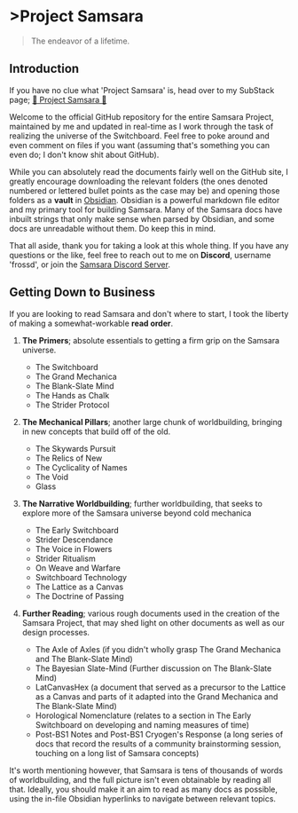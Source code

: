 # >Project Samsara
>The endeavor of a lifetime.

## Introduction
If you have no clue what 'Project Samsara' is, head over to my SubStack page; [🌌 Project Samsara 🌌](https://frossd.substack.com/p/the-samsara-project)

Welcome to the official GitHub repository for the entire Samsara Project, maintained by me and updated in real-time as I work through the task of realizing the universe of the Switchboard. Feel free to poke around and even comment on files if you want (assuming that's something you can even do; I don't know shit about GitHub).

While you can absolutely read the documents fairly well on the GitHub site, I greatly encourage downloading the relevant folders (the ones denoted numbered or lettered bullet points as the case may be) and opening those folders as a **vault** in [Obsidian](https://obsidian.md/). Obsidian is a powerful markdown file editor and my primary tool for building Samsara. Many of the Samsara docs have inbuilt strings that only make sense when parsed by Obsidian, and some docs are unreadable without them. Do keep this in mind.

That all aside, thank you for taking a look at this whole thing. If you have any questions or the like, feel free to reach out to me on **Discord**, username 'frossd', or join the [Samsara Discord Server](https://discord.gg/j4HqGfChMC "https://discord.gg/j4HqGfChMC").

## Getting Down to Business
If you are looking to read Samsara and don't where to start, I took the liberty of making a somewhat-workable **read order**. 

1. **The Primers**; absolute essentials to getting a firm grip on the Samsara universe.
   - The Switchboard
   - The Grand Mechanica
   - The Blank-Slate Mind
   - The Hands as Chalk
   - The Strider Protocol

2. **The Mechanical Pillars**; another large chunk of worldbuilding, bringing in new concepts that build off of the old.
   - The Skywards Pursuit
   - The Relics of New
   - The Cyclicality of Names
   - The Void
   - Glass

3. **The Narrative Worldbuilding**; further worldbuilding, that seeks to explore more of the Samsara universe beyond cold mechanica
   - The Early Switchboard
   - Strider Descendance
   - The Voice in Flowers
   - Strider Ritualism
   - On Weave and Warfare
   - Switchboard Technology
   - The Lattice as a Canvas
   - The Doctrine of Passing

4. **Further Reading**; various rough documents used in the creation of the Samsara Project, that may shed light on other documents as well as our design processes.
   - The Axle of Axles (if you didn't wholly grasp The Grand Mechanica and The Blank-Slate Mind)
   - The Bayesian Slate-Mind (Further discussion on The Blank-Slate Mind)
   - LatCanvasHex (a document that served as a precursor to the Lattice as a Canvas and parts of it adapted into the Grand Mechanica and The Blank-Slate Mind)
   - Horological Nomenclature (relates to a section in The Early Switchboard on developing and naming measures of time)
   - Post-BS1 Notes and Post-BS1 Cryogen's Response (a long series of docs that record the results of a community brainstorming session, touching on a long list of Samsara concepts)

It's worth mentioning however, that Samsara is tens of thousands of words of worldbuilding, and the full picture isn't even obtainable by reading all that. Ideally, you should make it an aim to read as many docs as possible, using the in-file Obsidian hyperlinks to navigate between relevant topics.
